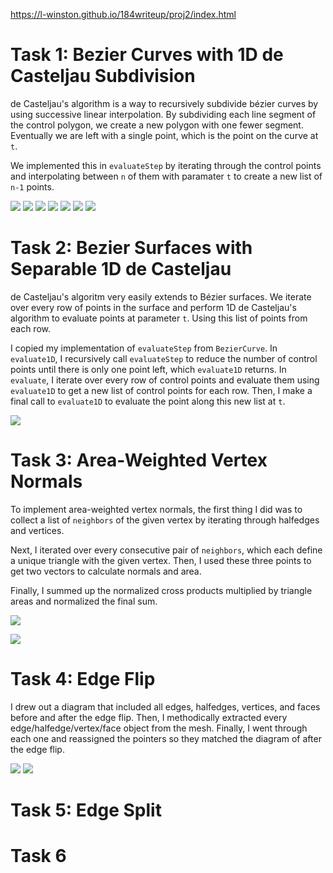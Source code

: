 
https://l-winston.github.io/184writeup/proj2/index.html

# Task 1: Bezier Curves with 1D de Casteljau Subdivision
de Casteljau's algorithm is a way to recursively subdivide bézier curves by using successive linear interpolation. By subdividing each line segment of the control polygon, we create a new polygon with one fewer segment. Eventually we are left with a single point, which is the point on the curve at `t`.

We implemented this in `evaluateStep` by iterating through the control points and interpolating between `n` of them with paramater `t` to create a new list of `n-1` points.

![](1-1.png)
![](1-2.png)
![](1-3.png)
![](1-4.png)
![](1-5.png)
![](1-6.png)
![](1-diff.png)


# Task 2: Bezier Surfaces with Separable 1D de Casteljau
de Casteljau's algoritm very easily extends to Bézier surfaces. We iterate over every row of points in the surface and perform 1D de Casteljau's algorithm to evaluate points at parameter `t`. Using this list of points from each row.

I copied my implementation of `evaluateStep` from `BezierCurve`. In `evaluate1D`, I recursively call `evaluateStep` to reduce the number of control points until there is only one point left, which `evaluate1D` returns. In `evaluate`, I iterate over every row of control points and evaluate them using `evaluate1D` to get a new list of control points for each row. Then, I make a final call to `evaluate1D` to evaluate the point along this new list at `t`.

![](1-2-teapot.png)

# Task 3: Area-Weighted Vertex Normals

To implement area-weighted vertex normals, the first thing I did was to collect a list of `neighbors` of the given vertex by iterating through halfedges and vertices. 

Next, I iterated over every consecutive pair of `neighbors`, which each define a unique triangle with the given vertex. Then, I used these three points to get two vectors to calculate normals and area. 

Finally, I summed up the normalized cross products multiplied by triangle areas and normalized the final sum.

![](3-1.png)

![](3-2.png)

# Task 4: Edge Flip

I drew out a diagram that included all edges, halfedges, vertices, and faces before and after the edge flip. Then, I methodically extracted every edge/halfedge/vertex/face object from the mesh. Finally, I went through each one and reassigned the pointers so they matched the diagram of after the edge flip. 

![](4-1.png)
![](4-2.png)

# Task 5: Edge Split



# Task 6

